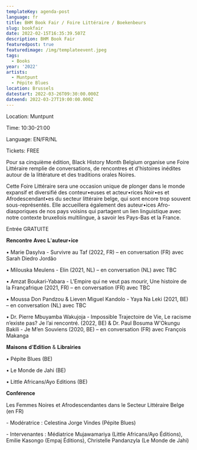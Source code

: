 ```yaml
---
templateKey: agenda-post
language: fr
title: BHM Book Fair / Foire Littéraire / Boekenbeurs
slug: bookfair
date: 2022-02-15T16:35:39.507Z
description: BHM Book Fair
featuredpost: true
featuredimage: /img/templateevent.jpeg
tags:
  - Books
year: '2022'
artists:
  - Muntpunt
  - Pépite Blues
location: Brussels
datestart: 2022-03-26T09:30:00.000Z
dateend: 2022-03-27T19:00:00.000Z
---
```

Location: Muntpunt

Time: 10:30-21:00

Language: EN/FR/NL

Tickets: FREE

Pour sa cinquième édition, Black History Month Belgium organise une Foire Littéraire remplie de conversations, de rencontres et d'histoires inédites autour de la littérature et des traditions orales Noires.

Cette Foire Littéraire sera une occasion unique de plonger dans le monde expansif et diversifié des conteur•euses et acteur•rices Noir•es et Afrodescendant•es du secteur littéraire belge, qui sont encore trop souvent sous-représentés. Elle accueillera également des auteur•ices Afro-diasporiques de nos pays voisins qui partagent un lien linguistique avec notre contexte bruxellois multilingue, à savoir les Pays-Bas et la France.

Entrée GRATUITE

𝐑𝐞𝐧𝐜𝐨𝐧𝐭𝐫𝐞 𝐀𝐯𝐞𝐜 𝐋'𝐚𝐮𝐭𝐞𝐮𝐫•𝐢𝐜𝐞

• Marie Dasylva - Survivre au Taf (2022, FR) – en conversation (FR) avec Sarah Diedro Jordão

• Milouska Meulens - Elin (2021, NL) – en conversation (NL) avec TBC

• Amzat Boukari-Yabara - L'Empire qui ne veut pas mourir, Une histoire de la Françafrique (2021, FR) – en conversation (FR) avec TBC

• Moussa Don Pandzou & Lieven Miguel Kandolo - Yaya Na Leki (2021, BE) – en conversation (NL) avec TBC

• Dr. Pierre Mbuyamba Wakujoja - Impossible Trajectoire de Vie, Le racisme n’existe pas? Je l’ai rencontré. (2022, BE) & Dr. Paul Bosuma W'Okungu Bakili - Je M’en Souviens (2020, BE) – en conversation (FR) avec François Makanga

𝐌𝐚𝐢𝐬𝐨𝐧𝐬 𝐝'𝐄́𝐝𝐢𝐭𝐢𝐨𝐧 & 𝐋𝐢𝐛𝐫𝐚𝐢𝐫𝐢𝐞𝐬

• Pépite Blues (BE)

• Le Monde de Jahi (BE)

• Little Africans/Ayo Editions (BE)

𝐂𝐨𝐧𝐟𝐞́𝐫𝐞𝐧𝐜𝐞

Les Femmes Noires et Afrodescendantes dans le Secteur Littéraire Belge (en FR)

\- Modératrice : Celestina Jorge Vindes (Pépite Blues)

\- Intervenantes : Médiatrice Mujawamariya (Little Africans/Ayo Éditions), Emilie Kasongo (Empaj Éditions), Christelle Pandanzyla (Le Monde de Jahi)
